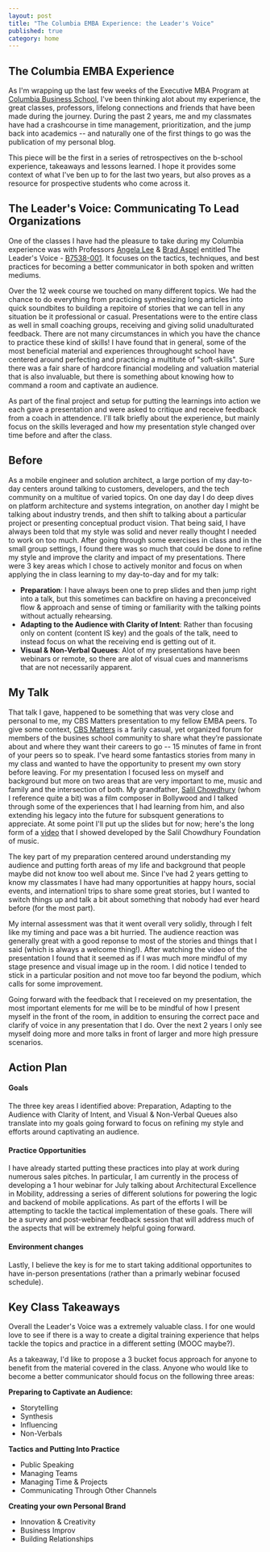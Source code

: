 ```yaml
---
layout: post
title: "The Columbia EMBA Experience: the Leader's Voice"
published: true
category: home
---
```


## The Columbia EMBA Experience

As I'm wrapping up the last few weeks of the Executive MBA Program at [Columbia Business School](http://gsb.columbia.edu/), I've been thinking alot about my experience, the great classes, professors, lifelong connections and friends that have been made during the journey. During the past 2 years, me and my classmates have had a crashcourse in time management, prioritization, and the jump back into academics -- and naturally one of the first things to go was the publication of my personal blog. 

This piece will be the first in a series of retrospectives on the b-school experience, takeaways and lessons learned. I hope it provides some context of what I've ben up to for the last two years, but also proves as a resource for prospective students who come across it.

## The Leader's Voice: Communicating To Lead Organizations

One of the classes I have had the pleasure to take during my Columbia experience was with Professors [Angela Lee](https://www.linkedin.com/in/angela37) & [Brad Aspel](https://www.linkedin.com/pub/brad-aspel/1/119/ab2) entitled The Leader's Voice - [B7538-001](https://www8.gsb.columbia.edu/courses/emba/2015/spring/b7538-001). It focuses on the tactics, techniques, and best practices for becoming a better communicator in both spoken and written mediums. 

Over the 12 week course we touched on many different topics. We had the chance to do everything from practicing synthesizing long articles into quick soundbites to building a repitoire of stories that we can tell in any situation be it professional or casual. Presentations were to the entire class as well in small coaching groups, receiving and giving solid unadulturated feedback. There are not many circumstances in which you have the chance to practice these kind of skills! I have found that in general, some of the most beneficial material and experiences throughought school have centered around perfecting and practicing a multitute of "soft-skills". Sure there was a fair share of hardcore financial modeling and valuation material that is also invaluable, but there is something about knowing how to command a room and captivate an audience.

As part of the final project and setup for putting the learnings into action we each gave a presentation and were asked to critique and receive feedback from a coach in attendence. I'll talk briefly about the experience, but mainly focus on the skills leveraged and how my presentation style changed over time before and after the class.

## Before
As a mobile engineer and solution architect, a large portion of my day-to-day centers around talking to customers, developers, and the tech community on a multitue of varied topics. On one day day I do deep dives on platform architecture and systems integration, on another day I might be talking about industry trends, and then shift to talking about a particular project or presenting conceptual product vision. That being said, I have always been told that my style was solid and never really thought I needed to work on too much. After going through some exercises in class and in the small group settings, I found there was so much that could be done to refine my style and improve the clarity and impact of my presentations. There were 3 key areas which I chose to actively monitor and focus on when applying the in class learning to my day-to-day and for my talk: 

- **Preparation**: I have always been one to prep slides and then jump right into a talk, but this sometimes can backfire on having a preconceived flow & approach and sense of timing or familiarity with the talking points without actually rehearsing.
- **Adapting to the Audience with Clarity of Intent**: Rather than focusing only on content (content IS key) and the goals of the talk, need to instead focus on what the receiving end is getting out of it.
- **Visual & Non-Verbal Queues**: Alot of my presentations have been webinars or remote, so there are alot of visual cues and mannerisms that are not necessarily apparent.

## My Talk
That talk I gave, happened to be something that was very close and personal to me, my CBS Matters presentation to my fellow EMBA peers. To give some context, [CBS Matters](https://www.youtube.com/watch?v=-826mEdXyCY) is a farily casual, yet organized forum for members of the busines school community to share what they’re passionate about and where they want their careers to go -- 15 minutes of fame in front of your peers so to speak. I've heard some fantastics stories from many in my class and wanted to have the opportunity to present my own story before leaving. For my presentation I focused less on myself and background but more on two areas that are very important to me, music and family and the intersection of both. My grandfather, [Salil Chowdhury](http://en.wikipedia.org/wiki/Salil_Chowdhury) (whom I reference quite a bit) was a film composer in Bollywood and I talked through some of the experiences that I had learning from him, and also extending his legacy into the future for subsquent generations to appreciate. At some point I'll put up the slides but for now; here's the long form of a [video](https://vimeo.com/114209026) that I showed developed by the Salil Chowdhury Foundation of music.

The key part of my preparation centered around understanding my audience and putting forth areas of my life and background that people maybe did not know too well about me. Since I've had 2 years getting to know my classmates I have had many opportunities at happy hours, social events, and internationl trips to share some great stories, but I wanted to switch things up and talk a bit about something that nobody had ever heard before (for the most part). 

My internal assessment was that it went overall very solidly, through I felt like my timing and pace was a bit hurried. The audience reaction was generally great with a good reponse to most of the stories and things that I said (which is always a welcome thing!). After watching the video of the presentation I found that it seemed as if I was much more mindful of my stage presence and visual image up in the room. I did notice I tended to stick in a particular position and not move too far beyond the podium, which calls for some improvement. 

Going forward with the feedback that I receieved on my presentation, the most important elements for me will be to be mindful of how I present myself in the front of the room, in addition to ensuring the correct pace and clarify of voice in any presentation that I do. Over the next 2 years I only see myself doing more and more talks in front of larger and more high pressure scenarios.

## Action Plan

#### Goals
The three key areas I identified above: Preparation, Adapting to the Audience with Clarity of Intent, and Visual & Non-Verbal Queues also translate into my goals going forward to focus on refining my style and efforts around captivating an audience.

#### Practice Opportunities
I have already started putting these practices into play at work during numerous sales pitches. In particular, I am currently in the process of developing a 1 hour webinar for July talking about Architectural Excellence in Mobility, addressing a series of different solutions for powering the logic and backend of mobile applications. As part of the efforts I will be attempting to tackle the tactical implementation of these goals. There will be a survey and post-webinar feedback session that will address much of the aspects that will be extremely helpful going forward.

#### Environment changes
Lastly, I believe the key is for me to start taking additional opportunites to have in-person presentations (rather than a primarly webinar focused schedule). 

## Key Class Takeaways
Overall the Leader's Voice was a extremely valuable class. I for one would love to see if there is a way to create a digital training experience that helps tackle the topics and practice in a different setting (MOOC maybe?). 

As a takeaway, I'd like to propose a 3 bucket focus approach for anyone to benefit from the material covered in the class. Anyone who would like to become a better communicator should focus on the following three areas:

**Preparing to Captivate an Audience:**

- Storytelling
- Synthesis
- Influencing
- Non-Verbals

**Tactics and Putting Into Practice**

- Public Speaking
- Managing Teams
- Managing Time & Projects
- Communicating Through Other Channels

**Creating your own Personal Brand**

- Innovation & Creativity
- Business Improv
- Building Relationships